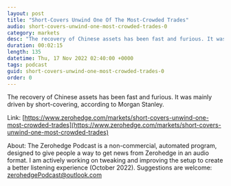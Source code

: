 ```yaml
---
layout: post
title: "Short-Covers Unwind One Of The Most-Crowded Trades"
audio: short-covers-unwind-one-most-crowded-trades-0
category: markets
desc: "The recovery of Chinese assets has been fast and furious. It was mainly driven by short-covering, according to Morgan Stanley."
duration: 00:02:15
length: 135
datetime: Thu, 17 Nov 2022 02:40:00 +0000
tags: podcast
guid: short-covers-unwind-one-most-crowded-trades-0
order: 0
---
```

The recovery of Chinese assets has been fast and furious. It was mainly driven by short-covering, according to Morgan Stanley.

Link: [https://www.zerohedge.com/markets/short-covers-unwind-one-most-crowded-trades](https://www.zerohedge.com/markets/short-covers-unwind-one-most-crowded-trades)

About: The Zerohedge Podcast is a non-commercial, automated program, designed to give people a way to get news from Zerohedge in an audio format.  I am actively working on tweaking and improving the setup to create a better listening experience (October 2022).  Suggestions are welcome: [zerohedgePodcast@outlook.com](mailto:zerohedgePodcast@outlook.com)
